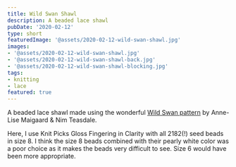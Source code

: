 ```yaml
---
title: Wild Swan Shawl
description: A beaded lace shawl
pubDate: '2020-02-12'
type: short
featuredImage: '@assets/2020-02-12-wild-swan-shawl.jpg'
images:
- '@assets/2020-02-12-wild-swan-shawl.jpg'
- '@assets/2020-02-12-wild-swan-shawl-back.jpg'
- '@assets/2020-02-12-wild-swan-shawl-blocking.jpg'
tags:
- knitting
- lace
featured: true
---
```

A beaded lace shawl made using the wonderful [Wild Swan pattern](https://www.ravelry.com/patterns/library/wild-swan) by Anne-Lise Maigaard & Nim Teasdale.

Here, I use Knit Picks Gloss Fingering in Clarity with all 2182(!) seed beads in size 8. I think the size 8 beads combined with their pearly white color was a poor choice as it makes the beads very difficult to see. Size 6 would have been more appropriate.